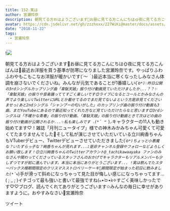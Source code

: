 ```yaml
---
title: 152.実は
author: 宮瀬玲奈
description: 朝見てる方おはようございます🐓お昼に見てる方こんにちは🌞夜に見てる方こんばんは🌙最近お洋服を買う基準が防寒になりました宮瀬玲奈です。やっぱりふわふわやもこもこなお洋服が暖かいです(*´～｀*)最近本当に寒...
avatar: https://cdn.jsdelivr.net/gh/zzzhxxx/227WiKi@master/docs/assets/photo/avatar/reina.jpg
date: "2018-11-22"
tags:
  - 宮瀬玲奈
---
```


!![](https://cdn.jsdelivr.net/gh/zzzhxxx/227WiKi-image@master/blog-image/reina-2018-11-22_1.jpg)


朝見てる方おはようございます🐓お昼に見てる方こんにちは🌞夜に見てる方こんばんは🌙最近お洋服を買う基準が防寒になりました宮瀬玲奈です。やっぱりふわふわやもこもこなお洋服が暖かいです(*´～｀*)最近本当に寒くなったしみなさん体調を崩さないでくださいね。みんなが元気であることが1番嬉しい(*´ο`*)♡昨日公開の3rdシングルカップリング曲「韋駄天娘」振り付け動画見ていただけましたか...？？✨「韋駄天娘」の振りや音楽踊っててすごく楽しいです😊ライブになるとコールとかみなさんの声でより楽しい♪TwitterにURLとか載せてるのでまだ見てないよという方是非見てくださいませっ♪あと2ndシングル「シャンプーの匂いがした」のカップリング曲の振り付け動画も3曲、まだYouTubeにあるので最近知ってくれた方など見ていただけたらなと思います😊3rdシングルは「不確かな青春」の振り付け動画、「韋駄天娘」の振り付け動画ときて次はどの曲の振り付け動画が公開されるか...✨私も楽しみです ⸜(*´ ꒳ `*)⸝キャラクターの11人も動き始めてます♡！雑誌「月刊ニュータイプ」様での神木みかみちゃん可愛くて可愛くてたまりませんでした💓そして私が演じさせていただいている立川絢香ちゃんもVTuberデビュー、Twitterデビューさせていただきました(*´ο`*)ちょっと小悪魔な？いたずらっ子な？絢香ちゃんが見れます...♪是非チャンネル登録やフォローなどよろしくお願い致します！😊立川絢香ちゃんのTwitterアカウント@_tachikawaayaka ファンのみなさんや関わってくださっているスタッフさんのおかげでキャラクターもリアルメンバーも少しずつですが前に進んでいます。本当に本当にありがとうございます... !実は飲んでたスターバックス様期間限定のクリスマスストロベリーケーキ🍓期間限定が始まった初日に飲みました(*´ч`*)手が滑って斜めになっちゃって見た目が悔しい感じになっちゃってます...( ; _ ; )イチゴって最も強いと書いて最強ですね(๑•̀ㅁ•́ฅ✧すごく美味しかったです♡♡ブログ、読んでくれてありがとうございます✩みんなの毎日に幸せがありますように。おやすみなさい🌃宮瀬玲奈


ツイート




